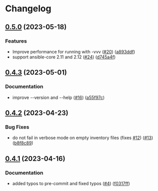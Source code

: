# Changelog

## [0.5.0](https://github.com/hille721/ansible-variables/compare/v0.4.3...v0.5.0) (2023-05-18)


### Features

* Improve performance for running with -vvv ([#20](https://github.com/hille721/ansible-variables/issues/20)) ([a893ddf](https://github.com/hille721/ansible-variables/commit/a893ddf21654f50e7ba089a65719977bec32dd26))
* support ansible-core 2.11 and 2.12 ([#24](https://github.com/hille721/ansible-variables/issues/24)) ([d745a4f](https://github.com/hille721/ansible-variables/commit/d745a4fbea81dfb7db0af9121142c290a78ef3a9))

## [0.4.3](https://github.com/hille721/ansible-variables/compare/v0.4.2...v0.4.3) (2023-05-01)


### Documentation

* improve --version and --help ([#16](https://github.com/hille721/ansible-variables/issues/16)) ([a55f97c](https://github.com/hille721/ansible-variables/commit/a55f97c2ca827e2558e4faaf9ae45b87b96e8796))

## [0.4.2](https://github.com/hille721/ansible-variables/compare/v0.4.1...v0.4.2) (2023-04-23)


### Bug Fixes

* do not fail in verbose mode on empty inventory files (fixes [#12](https://github.com/hille721/ansible-variables/issues/12)) ([#13](https://github.com/hille721/ansible-variables/issues/13)) ([b8f8c89](https://github.com/hille721/ansible-variables/commit/b8f8c89afb0c44a82b17e341d5c25825829ffbbc))

## [0.4.1](https://github.com/hille721/ansible-variables/compare/v0.4.0...v0.4.1) (2023-04-16)


### Documentation

* added typos to pre-commit and fixed typos ([#4](https://github.com/hille721/ansible-variables/issues/4)) ([f0317ff](https://github.com/hille721/ansible-variables/commit/f0317ff9f19d91846f5b7c46cc48bfaa2317451d))
